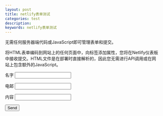 ```yaml
---
layout: post
title: netlify表单测试
categories: test
description: 
keywords: netlify表单测试
---
```


无需任何服务器端代码或JavaScript即可管理表单和提交。

将HTML表单编码到网站上的任何页面中，向标签添加属性，您将在Netlify仪表板中接收提交。HTML文件是在部署时直接解析的，因此您无需进行API调用或在网站上包含额外的JavaScript。
<form name="contact" netlify>
  <p>
    <label>名字 <input type="text" name="name" /></label>
  </p>
  <p>
    <label>电邮 <input type="email" name="email" /></label>
  </p>
   <p>
    <label>内容 <input type="text" name="words" /></label>
  </p>
  <p>
    <button type="submit">Send</button>
  </p>
</form>
